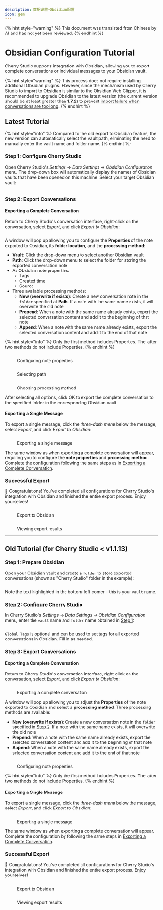 ```yaml
---
description: 数据设置→Obsidian配置
icon: gem
---
```


{% hint style="warning" %}
This document was translated from Chinese by AI and has not yet been reviewed.
{% endhint %}

# Obsidian Configuration Tutorial

Cherry Studio supports integration with Obsidian, allowing you to export complete conversations or individual messages to your Obsidian vault.

{% hint style="warning" %}
This process does not require installing additional Obsidian plugins. However, since the mechanism used by Cherry Studio to import to Obsidian is similar to the Obsidian Web Clipper, it is recommended to upgrade Obsidian to the latest version (the current version should be at least greater than **1.7.2**) to prevent [import failure when conversations are too long](https://github.com/obsidianmd/obsidian-clipper/releases/tag/0.7.0).
{% endhint %}

## Latest Tutorial

{% hint style="info" %}
Compared to the old export to Obsidian feature, the new version can automatically select the vault path, eliminating the need to manually enter the vault name and folder name.
{% endhint %}

### Step 1: Configure Cherry Studio

Open Cherry Studio's _Settings_ → _Data Settings_ → _Obsidian Configuration_ menu. The drop-down box will automatically display the names of Obsidian vaults that have been opened on this machine. Select your target Obsidian vault:

<figure><img src="../.gitbook/assets/image (142).png" alt=""><figcaption></figcaption></figure>

### Step 2: Export Conversations

#### Exporting a Complete Conversation

Return to Cherry Studio's conversation interface, right-click on the conversation, select _Export_, and click _Export to Obsidian_:

<figure><img src="../.gitbook/assets/image (143).png" alt=""><figcaption></figcaption></figure>

A window will pop up allowing you to configure the **Properties** of the note exported to Obsidian, its **folder location**, and the **processing method**:

* **Vault**: Click the drop-down menu to select another Obsidian vault
* **Path**: Click the drop-down menu to select the folder for storing the exported conversation note
* As Obsidian note properties:
  * Tags
  * Created time
  * Source
* Three available processing methods:
  * **New (overwrite if exists)**: Create a new conversation note in the `folder` specified at **Path**. If a note with the same name exists, it will overwrite the old note
  * **Prepend**: When a note with the same name already exists, export the selected conversation content and add it to the beginning of that note
  * **Append**: When a note with the same name already exists, export the selected conversation content and add it to the end of that note

{% hint style="info" %}
Only the first method includes Properties. The latter two methods do not include Properties.
{% endhint %}

<figure><img src="../.gitbook/assets/image (144).png" alt=""><figcaption><p>Configuring note properties</p></figcaption></figure>

<figure><img src="../.gitbook/assets/image (145).png" alt=""><figcaption><p>Selecting path</p></figcaption></figure>

<figure><img src="../.gitbook/assets/image (146).png" alt=""><figcaption><p>Choosing processing method</p></figcaption></figure>

After selecting all options, click OK to export the complete conversation to the specified folder in the corresponding Obsidian vault.

#### Exporting a Single Message

To export a single message, click the _three-dash menu_ below the message, select _Export_, and click _Export to Obsidian_:

<figure><img src="../.gitbook/assets/image (147).png" alt=""><figcaption><p>Exporting a single message</p></figcaption></figure>

The same window as when exporting a complete conversation will appear, requiring you to configure the **note properties** and **processing method**. Complete the configuration following the same steps as in [Exporting a Complete Conversation](#exporting-a-complete-conversation).

### Successful Export

🎉 Congratulations! You've completed all configurations for Cherry Studio's integration with Obsidian and finished the entire export process. Enjoy yourselves!

<figure><img src="../.gitbook/assets/image (140).png" alt=""><figcaption><p>Export to Obsidian</p></figcaption></figure>

<figure><img src="../.gitbook/assets/image (139).png" alt=""><figcaption><p>Viewing export results</p></figcaption></figure>

***

## Old Tutorial (for Cherry Studio < v1.1.13)

### Step 1: Prepare Obsidian

Open your Obsidian vault and create a `folder` to store exported conversations (shown as "Cherry Studio" folder in the example):

<figure><img src="../.gitbook/assets/image (127).png" alt=""><figcaption></figcaption></figure>

Note the text highlighted in the bottom-left corner - this is your `vault` name.

### Step 2: Configure Cherry Studio

In Cherry Studio's _Settings_ → _Data Settings_ → _Obsidian Configuration_ menu, enter the `vault` name and `folder` name obtained in [Step 1](#di-yi-bu):

<figure><img src="../.gitbook/assets/image (129).png" alt=""><figcaption></figcaption></figure>

`Global Tags` is optional and can be used to set tags for all exported conversations in Obsidian. Fill in as needed.

### Step 3: Export Conversations

#### Exporting a Complete Conversation

Return to Cherry Studio's conversation interface, right-click on the conversation, select _Export_, and click _Export to Obsidian_:

<figure><img src="../.gitbook/assets/image (138).png" alt=""><figcaption><p>Exporting a complete conversation</p></figcaption></figure>

A window will pop up allowing you to adjust the **Properties** of the note exported to Obsidian and select a **processing method**. Three processing methods are available:

* **New (overwrite if exists)**: Create a new conversation note in the `folder` specified in [Step 2](#di-er-bu). If a note with the same name exists, it will overwrite the old note
* **Prepend**: When a note with the same name already exists, export the selected conversation content and add it to the beginning of that note
* **Append**: When a note with the same name already exists, export the selected conversation content and add it to the end of that note

<figure><img src="../.gitbook/assets/image (137).png" alt=""><figcaption><p>Configuring note properties</p></figcaption></figure>

{% hint style="info" %}
Only the first method includes Properties. The latter two methods do not include Properties.
{% endhint %}

#### Exporting a Single Message

To export a single message, click the _three-dash menu_ below the message, select _Export_, and click _Export to Obsidian_:

<figure><img src="../.gitbook/assets/image (141).png" alt=""><figcaption><p>Exporting a single message</p></figcaption></figure>

The same window as when exporting a complete conversation will appear. Complete the configuration by following the same steps in [Exporting a Complete Conversation](#exporting-a-complete-conversation).

### Successful Export

🎉 Congratulations! You've completed all configurations for Cherry Studio's integration with Obsidian and finished the entire export process. Enjoy yourselves!

<figure><img src="../.gitbook/assets/image (140).png" alt=""><figcaption><p>Export to Obsidian</p></figcaption></figure>

<figure><img src="../.gitbook/assets/image (139).png" alt=""><figcaption><p>Viewing export results</p></figcaption></figure>